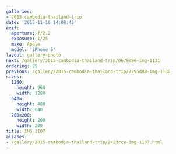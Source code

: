 ```yaml
---
galleries:
- 2015-cambodia-thailand-trip
date: '2015-11-16 14:08:42'
exif:
  aperture: f/2.2
  exposure: 1/25
  make: Apple
  model: 'iPhone 6'
layout: gallery-photo
next: /gallery/2015-cambodia-thailand-trip/0679a96-img-1131
ordering: 25
previous: /gallery/2015-cambodia-thailand-trip/7295d88-img-1130
sizes:
  1280:
    height: 960
    width: 1280
  640w:
    height: 480
    width: 640
  200x200:
    height: 200
    width: 200
title: IMG_1107
aliases:
- /gallery/2015-cambodia-thailand-trip/2423cce-img-1107.html
---
```

